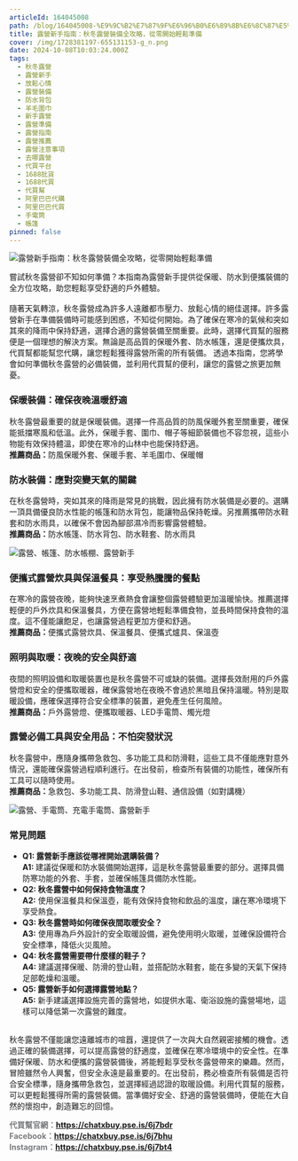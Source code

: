 ```yaml
---
articleId: 164045008
path: /blog/164045008-%E9%9C%B2%E7%87%9F%E6%96%B0%E6%89%8B%E6%8C%87%E5%8D%97%EF%BC%9A%E7%A7%8B%E5%86%AC%E9%9C%B2%E7%87%9F%E8%A3%9D%E5%82%99%E5%85%A8%E6%94%BB%E7%95%A5%EF%BC%8C%E5%BE%9E%E9%9B%B6%E9%96%8B%E5%A7%8B%E8%BC%95%E9%AC%86%E6%BA%96%E5%82%99
title: 露營新手指南：秋冬露營裝備全攻略，從零開始輕鬆準備
cover: /img/1728381197-655131153-g_n.png
date: 2024-10-08T10:03:24.000Z
tags:
  - 秋冬露營
  - 露營新手
  - 放鬆心情
  - 露營裝備
  - 防水背包
  - 羊毛圍巾
  - 新手露營
  - 露營準備
  - 露營指南
  - 露營推薦
  - 露營注意事項
  - 去哪露營
  - 代買平台
  - 1688批貨
  - 1688代買
  - 代買幫
  - 阿里巴巴代購
  - 阿里巴巴代買
  - 手電筒
  - 帳篷
pinned: false
---
```

  <p><img alt="露營新手指南：秋冬露營裝備全攻略，從零開始輕鬆準備" src="/img/1728381197-655131153-g_l.png" title="露營新手指南：秋冬露營裝備全攻略，從零開始輕鬆準備"></p>

<p>嘗試秋冬露營卻不知如何準備？本指南為露營新手提供從保暖、防水到便攜裝備的全方位攻略，助您輕鬆享受舒適的戶外體驗。<br>
<br>
隨著天氣轉涼，秋冬露營成為許多人遠離都市壓力、放鬆心情的絕佳選擇。許多露營新手在準備裝備時可能感到困惑，不知從何開始。為了確保在寒冷的氣候和突如其來的降雨中保持舒適，選擇合適的露營裝備至關重要。此時，選擇代買幫的服務便是一個理想的解決方案。無論是高品質的保暖外套、防水帳篷，還是便攜炊具，代買幫都能幫您代購，讓您輕鬆獲得露營所需的所有裝備。 透過本指南，您將學會如何準備秋冬露營的必備裝備，並利用代買幫的便利，讓您的露營之旅更加無憂。</p>

<h3><strong>保暖裝備：確保夜晚溫暖舒適</strong></h3>

<p>秋冬露營最重要的就是保暖裝備。選擇一件高品質的防風保暖外套至關重要，確保能抵擋寒風和低溫。此外，保暖手套、圍巾、帽子等細節裝備也不容忽視，這些小物能有效保持體溫，即使在寒冷的山林中也能保持舒適。<br>
<strong>推薦商品：</strong>防風保暖外套、保暖手套、羊毛圍巾、保暖帽</p>

<h3><strong>防水裝備：應對突變天氣的關鍵</strong></h3>

<p>在秋冬露營時，突如其來的降雨是常見的挑戰，因此擁有防水裝備是必要的。選購一頂具備優良防水性能的帳篷和防水背包，能讓物品保持乾燥。另推薦攜帶防水鞋套和防水雨具，以確保不會因為腳部濕冷而影響露營體驗。<br>
<strong>推薦商品：</strong>防水帳篷、防水背包、防水鞋套、防水雨具</p>

<p><img alt="露營、帳篷、防水帳棚、露營新手" src="/img/1728381217-2818539236-g_l.jpg" title="帳篷示意圖"></p>

<h3><strong>便攜式露營炊具與保溫餐具：享受熱騰騰的餐點</strong></h3>

<p>在寒冷的露營夜晚，能夠快速烹煮熱食會讓整個露營體驗更加溫暖愉快。推薦選擇輕便的戶外炊具和保溫餐具，方便在露營地輕鬆準備食物，並長時間保持食物的溫度。這不僅能讓飽足，也讓露營過程更加方便和舒適。<br>
<strong>推薦商品：</strong>便攜式露營炊具、保溫餐具、便攜式爐具、保溫壺</p>

<h3><strong>照明與取暖：夜晚的安全與舒適</strong></h3>

<p>夜間的照明設備和取暖裝置也是秋冬露營不可或缺的裝備。選擇長效耐用的戶外露營燈和安全的便攜取暖器，確保露營地在夜晚不會過於黑暗且保持溫暖。特別是取暖設備，應確保選擇符合安全標準的裝置，避免產生任何風險。<br>
<strong>推薦商品：</strong>戶外露營燈、便攜取暖器、LED手電筒、燭光燈</p>

<h3><strong>露營必備工具與安全用品：不怕突發狀況</strong></h3>

<p>秋冬露營中，應隨身攜帶急救包、多功能工具和防滑鞋，這些工具不僅能應對意外情況，還能確保露營過程順利進行。在出發前，檢查所有裝備的功能性，確保所有工具可以隨時使用。<br>
<strong>推薦商品：</strong>急救包、多功能工具、防滑登山鞋、通信設備（如對講機）</p>

<p><img alt="露營、手電筒、充電手電筒、露營新手" src="/img/1728381224-2385153773-g_l.png" title="手電筒示意圖"></p>

<h3><strong>常見問題</strong></h3>

<ul>
	<li><strong>Q1: 露營新手應該從哪裡開始選購裝備？</strong><br>
	<strong>A1: </strong>建議從保暖和防水裝備開始選擇，這是秋冬露營最重要的部分。選擇具備防寒功能的外套、手套，並確保帳篷具備防水性能。</li>
	<li><strong>Q2: 秋冬露營中如何保持食物溫度？</strong><br>
	<strong>A2:</strong> 使用保溫餐具和保溫壺，能有效保持食物和飲品的溫度，讓在寒冷環境下享受熱食。</li>
	<li><strong>Q3: 秋冬露營時如何確保夜間取暖安全？</strong><br>
	<strong>A3:</strong> 使用專為戶外設計的安全取暖設備，避免使用明火取暖，並確保設備符合安全標準，降低火災風險。</li>
	<li><strong>Q4: 秋冬露營需要帶什麼樣的鞋子？</strong><br>
	<strong>A4:</strong> 建議選擇保暖、防滑的登山鞋，並搭配防水鞋套，能在多變的天氣下保持足部乾燥和溫暖。</li>
	<li><strong>Q5: 露營新手如何選擇露營地點？</strong><br>
	<strong>A5:</strong> 新手建議選擇設施完善的露營地，如提供水電、衛浴設施的露營場地，這樣可以降低第一次露營的難度。</li>
</ul>

<p><br>
秋冬露營不僅能讓您遠離城市的喧囂，還提供了一次與大自然親密接觸的機會。透過正確的裝備選擇，可以提高露營的舒適度，並確保在寒冷環境中的安全性。在準備好保暖、防水和便攜的露營裝備後，將能輕鬆享受秋冬露營帶來的樂趣。然而，冒險雖然令人興奮，但安全永遠是最重要的。在出發前，務必檢查所有裝備是否符合安全標準，隨身攜帶急救包，並選擇經過認證的取暖設備。利用代買幫的服務，可以更輕鬆獲得所需的露營裝備。當準備好安全、舒適的露營裝備時，便能在大自然的懷抱中，創造難忘的回憶。</p>

<p><strong><span style="--original-color:#212529; color:#7a7c7f" textcolor="#212529">代買幫官網：</span></strong><a href="https://chatxbuy.pse.is/6j7bdr"><strong>https://chatxbuy.pse.is/6j7bdr</strong></a><br>
<strong><span style="--original-color:#212529; color:#7a7c7f" textcolor="#212529">Facebook：</span></strong><a href="https://chatxbuy.pse.is/6j7bhu"><strong>https://chatxbuy.pse.is/6j7bhu</strong></a><br>
<strong><span style="--original-color:#212529; color:#7a7c7f" textcolor="#212529">Instagram：</span><a href="https://chatxbuy.pse.is/6j7bt4">https://chatxbuy.pse.is/6j7bt4</a></strong></p>

  